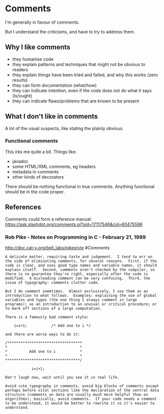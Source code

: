 Comments
========

I'm generally in favour of comments.

But I understand the criticisms, and have to try to address them.


Why I like comments
-------------------

* they humanise code
* they explain patterns and techniques that might not be obvious to readers
* they explain things have been tried and failed, and why this works (zero results)
* they can form documentation (what/how)
* they can indicate intention, even if the code does not do what it says (is/ought)
* they can indicate flaws/problems that are known to be present


What I don't like in comments
-----------------------------

A lot of the usual suspects, like stating the plainly obvious.

### Functional comments

This irks me quite a bit.
Things like:

* javadoc
* some HTML/XML comments, eg headers
* metadata in comments
* other kinds of decorators

There should be nothing functional in true comments.
Anything functional should be in the code proper.





References
----------


Comments could form a reference manual:
	https://ask.slashdot.org/comments.pl?sid=17117546&cid=60475596




### Rob Pike - Notes on Programming in C - February 21, 1989

http://doc.cat-v.org/bell_labs/pikestyle	#Comments


	A delicate matter, requiring taste and judgement.  I tend to err on the side of eliminating comments, for several reasons.  First, if the code is clear, and uses good type names and variable names, it should explain itself.  Second, comments aren't checked by the compiler, so there is no guarantee they're right, especially after the code is modified.  A misleading comment can be very confusing.  Third, the issue of typography: comments clutter code.

	But I do comment sometimes.  Almost exclusively, I use them as an introduction to what follows.  Examples: explaining the use of global variables and types (the one thing I always comment in large programs); as an introduction to an unusual or critical procedure; or to mark off sections of a large computation.

	There is a famously bad comment style:

		i=i+1;           /* Add one to i */

	and there are worse ways to do it:

	/**********************************
	*                                 *
	*          Add one to i           *
	*                                 *
	**********************************/

				i=i+1;

	Don't laugh now, wait until you see it in real life.

	Avoid cute typography in comments, avoid big blocks of comments except perhaps before vital sections like the declaration of the central data structure (comments on data are usually much more helpful than on algorithms); basically, avoid comments.  If your code needs a comment to be understood, it would be better to rewrite it so it's easier to understand.
